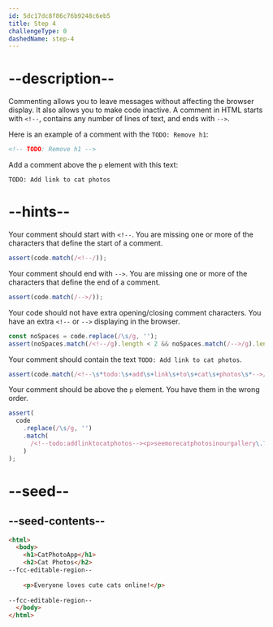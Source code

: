 ```yaml
---
id: 5dc17dc8f86c76b9248c6eb5
title: Step 4
challengeType: 0
dashedName: step-4
---
```


# --description--

Commenting allows you to leave messages without affecting the browser display. It also allows you to make code inactive. A comment in HTML starts with `<!--`, contains any number of lines of text, and ends with `-->`. 

Here is an example of a comment with the `TODO: Remove h1`:

```html
<!-- TODO: Remove h1 -->
```

Add a comment above the `p` element with this text:

`TODO: Add link to cat photos`

# --hints--

Your comment should start with `<!--`. You are missing one or more of the characters that define the start of a comment.

```js
assert(code.match(/<!--/));
```

Your comment should end with `-->`.  You are missing one or more of the characters that define the end of a comment.

```js
assert(code.match(/-->/));
```

Your code should not have extra opening/closing comment characters. You have an extra `<!--` or `-->` displaying in the browser.

```js
const noSpaces = code.replace(/\s/g, '');
assert(noSpaces.match(/<!--/g).length < 2 && noSpaces.match(/-->/g).length < 2);
```

Your comment should contain the text `TODO: Add link to cat photos`.

```js
assert(code.match(/<!--\s*todo:\s+add\s+link\s+to\s+cat\s+photos\s*-->/i));
```

Your comment should be above the `p` element. You have them in the wrong order.

```js
assert(
  code
    .replace(/\s/g, '')
    .match(
      /<!--todo:addlinktocatphotos--><p>seemorecatphotosinourgallery\.?<\/p>/i
    )
);
```

# --seed--

## --seed-contents--

```html
<html>
  <body>
    <h1>CatPhotoApp</h1>
    <h2>Cat Photos</h2>
--fcc-editable-region--
    
    <p>Everyone loves cute cats online!</p>
    
--fcc-editable-region--
  </body>
</html>
```

